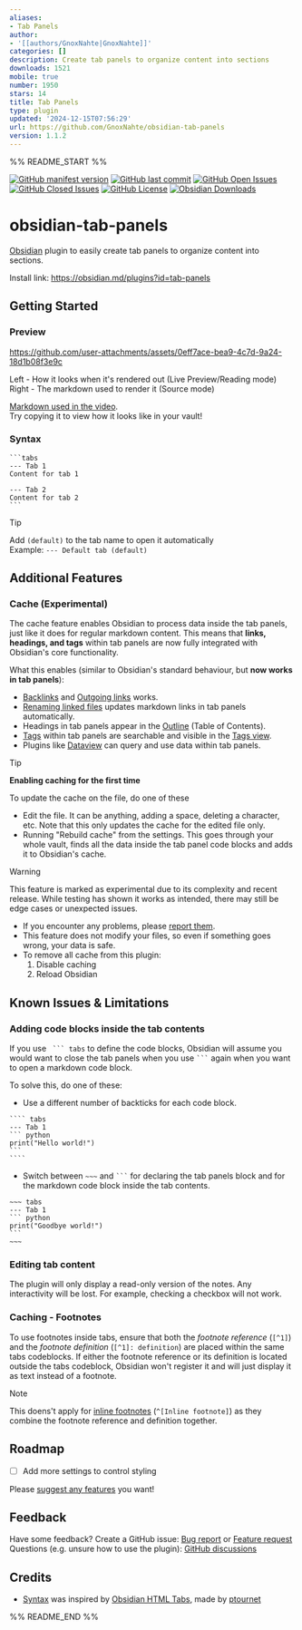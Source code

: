 ```yaml
---
aliases:
- Tab Panels
author:
- '[[authors/GnoxNahte|GnoxNahte]]'
categories: []
description: Create tab panels to organize content into sections
downloads: 1521
mobile: true
number: 1950
stars: 14
title: Tab Panels
type: plugin
updated: '2024-12-15T07:56:29'
url: https://github.com/GnoxNahte/obsidian-tab-panels
version: 1.1.2
---
```


%% README_START %%

[![GitHub manifest version](https://img.shields.io/github/manifest-json/v/gnoxnahte/obsidian-tab-panels)](../../releases)
[![GitHub last commit](https://img.shields.io/github/last-commit/gnoxnahte/obsidian-tab-panels)](../../commits/main/)
[![GitHub Open Issues](https://img.shields.io/github/issues/gnoxnahte/obsidian-tab-panels)](../../issues)
[![GitHub Closed Issues](https://img.shields.io/github/issues-closed/gnoxnahte/obsidian-tab-panels)](../../issues?q=is%3Aissue+is%3Aclosed)
[![GitHub License](https://img.shields.io/github/license/gnoxnahte/obsidian-tab-panels)](/LICENSE)
[![Obsidian Downloads](https://img.shields.io/badge/dynamic/json?url=https%3A%2F%2Fraw.githubusercontent.com%2Fobsidianmd%2Fobsidian-releases%2Fmaster%2Fcommunity-plugin-stats.json&query=%24%5B%22tab-panels%22%5D.downloads&logo=obsidian&logoColor=a88bfa&label=downloads&color=a88bfa)](https://obsidian.md/plugins?id=tab-panels)

# obsidian-tab-panels
[Obsidian](https://obsidian.md/) plugin to easily create tab panels to organize content into sections.

Install link: https://obsidian.md/plugins?id=tab-panels

## Getting Started
### Preview

https://github.com/user-attachments/assets/0eff7ace-bea9-4c7d-9a24-18d1b08f3e9c

Left - How it looks when it's rendered out (Live Preview/Reading mode) <br>
Right - The markdown used to render it (Source mode)

[Markdown used in the video](/readme-assets/preview-markdown.md?plain=1). <br>
Try copying it to view how it looks like in your vault!

### Syntax 
````
```tabs
--- Tab 1
Content for tab 1

--- Tab 2
Content for tab 2
```
````

> [!Tip]
> Add `(default)` to the tab name to open it automatically <br>
> Example: `--- Default tab (default)`
> 

## Additional Features
### Cache (Experimental)
The cache feature enables Obsidian to process data inside the tab panels, just like it does for regular markdown content. This means that **links, headings, and tags** within tab panels are now fully integrated with Obsidian's core functionality.

What this enables (similar to Obsidian's standard behaviour, but **now works in tab panels**):
- [Backlinks](https://help.obsidian.md/Plugins/Backlinks) and [Outgoing links](https://help.obsidian.md/Plugins/Outgoing+links) works.
- [Renaming linked files](https://help.obsidian.md/Files+and+folders/Manage+notes#Rename+a+note) updates markdown links in tab panels automatically.
- Headings in tab panels appear in the [Outline](https://help.obsidian.md/Plugins/Outline) (Table of Contents).
- [Tags](https://help.obsidian.md/Editing+and+formatting/Tags) within tab panels are searchable and visible in the [Tags view](https://help.obsidian.md/Plugins/Tags+view).
- Plugins like [Dataview](https://github.com/blacksmithgu/obsidian-dataview) can query and use data within tab panels.

> [!TIP]
> **Enabling caching for the first time**
> 
> To update the cache on the file, do one of these
> - Edit the file. It can be anything, adding a space, deleting a character, etc. Note that this only updates the cache for the edited file only.
> - Running "Rebuild cache" from the settings. This goes through your whole vault, finds all the data inside the tab panel code blocks and adds it to Obsidian's cache.

> [!WARNING]
> This feature is marked as experimental due to its complexity and recent release. While testing has shown it works as intended, there may still be edge cases or unexpected issues.
> - If you encounter any problems, please [report them](https://github.com/GnoxNahte/obsidian-tab-panels/issues/new?template=bug-report.yml).
> - This feature does not modify your files, so even if something goes wrong, your data is safe.
> - To remove all cache from this plugin:
> 	1. Disable caching
>   2. Reload Obsidian

<!-- TODO: ## Styles -->

## Known Issues & Limitations

### Adding code blocks inside the tab contents
If you use ` ``` tabs` to define the code blocks, Obsidian will assume you would want to close the tab panels when you use ` ``` ` again when you want to open a markdown code block. 

To solve this, do one of these:
- Use a different number of backticks for each code block.
`````
```` tabs
--- Tab 1
``` python
print("Hello world!")
```
````
`````
- Switch between `~~~` and ` ``` ` for declaring the tab panels block and for the markdown code block inside the tab contents.

`````
~~~ tabs
--- Tab 1
``` python
print("Goodbye world!")
```
~~~
`````

### Editing tab content
The plugin will only display a read-only version of the notes. Any interactivity will be lost. For example, checking a checkbox will not work.

### Caching - Footnotes
To use footnotes inside tabs, ensure that both the *footnote reference* (`[^1]`) and the *footnote definition* (`[^1]: definition`) are placed within the same tabs codeblocks. If either the footnote reference or its definition is located outside the tabs codeblock, Obsidian won't register it and will just display it as text instead of a footnote.

> [!NOTE]
> This doens't apply for [inline footnotes](https://help.obsidian.md/Editing+and+formatting/Basic+formatting+syntax#:~:text=You%20can%20also%20inline,not%20in%20Live%20Preview.) (`^[Inline footnote]`) as they combine the footnote reference and definition together.

## Roadmap
- [ ] Add more settings to control styling

Please [suggest any features](../../issues/new/choose) you want!

## Feedback
Have some feedback? Create a GitHub issue: [Bug report](https://github.com/GnoxNahte/obsidian-tab-panels/issues/new?template=bug-report.yml) or [Feature request](https://github.com/GnoxNahte/obsidian-tab-panels/issues/new?template=feature-request.md)
Questions (e.g. unsure how to use the plugin): [GitHub discussions](https://github.com/GnoxNahte/obsidian-tab-panels/discussions)

## Credits
- [Syntax](#syntax) was inspired by [Obsidian HTML Tabs](https://github.com/ptournet/obsidian-html-tabs), made by [ptournet](https://github.com/ptournet)

%% README_END %%